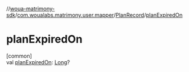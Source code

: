 //[woua-matrimony-sdk](../../../index.md)/[com.woualabs.matrimony.user.mapper](../index.md)/[PlanRecord](index.md)/[planExpiredOn](plan-expired-on.md)

# planExpiredOn

[common]\
val [planExpiredOn](plan-expired-on.md): [Long](https://kotlinlang.org/api/latest/jvm/stdlib/kotlin/-long/index.html)?
